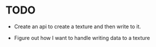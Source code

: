 # TODO

* Create an api to create a texture and then write to it.

* Figure out how I want to handle writing data to a texture